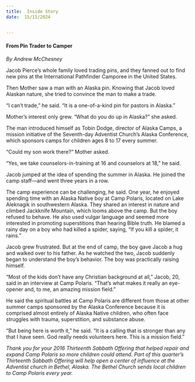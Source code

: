 ```yaml
---
title:  Inside Story
date:  15/11/2024


---
```


#### From Pin Trader to Camper

_By Andrew McChesney_

Jacob Pierce’s whole family loved trading pins, and they fanned out to find new pins at the International Pathfinder Camporee in the United States.

Then Mother saw a man with an Alaska pin. Knowing that Jacob loved Alaskan nature, she tried to convince the man to make a trade.

“I can’t trade,” he said. “It is a one-of-a-kind pin for pastors in Alaska.”

Mother’s interest only grew. “What do you do up in Alaska?” she asked.

The man introduced himself as Tobin Dodge, director of Alaska Camps, a mission initiative of the Seventh-day Adventist Church’s Alaska Conference, which sponsors camps for children ages 8 to 17 every summer.

“Could my son work there?” Mother asked.

“Yes, we take counselors-in-training at 16 and counselors at 18,” he said.

Jacob jumped at the idea of spending the summer in Alaska. He joined the camp staff—and went three years in a row.

The camp experience can be challenging, he said. One year, he enjoyed spending time with an Alaska Native boy at Camp Polaris, located on Lake Aleknagik in southwestern Alaska. They shared an interest in nature and climbed Jackknife Mountain, which looms above the camp. But the boy refused to behave. He also used vulgar language and seemed more interested in promoting superstitions than hearing Bible truth. He blamed a rainy day on a boy who had killed a spider, saying, “If you kill a spider, it rains.”

Jacob grew frustrated. But at the end of camp, the boy gave Jacob a hug and walked over to his father. As he watched the two, Jacob suddenly began to understand the boy’s behavior. The boy was practically raising himself.

“Most of the kids don’t have any Christian background at all,” Jacob, 20, said in an interview at Camp Polaris. “That’s what makes it really an eye-opener and, to me, an amazing mission field.”

He said the spiritual battles at Camp Polaris are different from those at other summer camps sponsored by the Alaska Conference because it is comprised almost entirely of Alaska Native children, who often face struggles with trauma, superstition, and substance abuse.

“But being here is worth it,” he said. “It is a calling that is stronger than any that I have seen. God really needs volunteers here. This is a mission field.”

_Thank you for your 2016 Thirteenth Sabbath Offering that helped repair and expand Camp Polaris so more children could attend. Part of this quarter’s Thirteenth Sabbath Offering will help open a center of influence at the Adventist church in Bethel, Alaska. The Bethel Church sends local children to Camp Polaris every year._